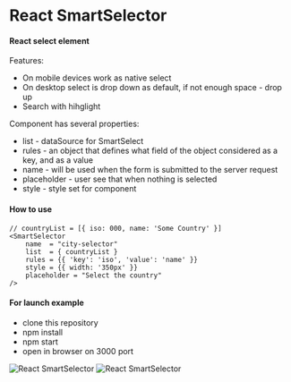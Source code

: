 # React SmartSelector
#### React select element

Features:
- On mobile devices work as native select
- On desktop select is drop down as default, if not enough space - drop up
- Search with hihglight
 
Component has several properties:
- list - dataSource for SmartSelect 
- rules - an object that defines what field of the object considered as a key, and as a value
- name - will be used when the form is submitted to the server request
- placeholder - user see that when nothing is selected
- style - style set for component 

#### How to use
    // countryList = [{ iso: 000, name: 'Some Country' }]
    <SmartSelector
        name  = "city-selector"
        list  = { countryList }
        rules = {{ 'key': 'iso', 'value': 'name' }}
        style = {{ width: '350px' }}
        placeholder = "Select the country"
    />
    
#### For launch example
- clone this repository
- npm install
- npm start
- open in browser on 3000 port

![React SmartSelector](https://image.ibb.co/dvMB3v/dropdown.png)
![React SmartSelector](https://image.ibb.co/dQN7bF/dropup.png)
